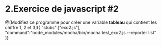 # 2.Exercice de javascript #2

@[Modifiez ce programme pour créer une variable __tableau__ qui contient les chiffre 1, 2 et 3]({
	"stubs":["exo2.js"],
	"command":"node_modules/mocha/bin/mocha test_exo2.js --reporter list"
})

